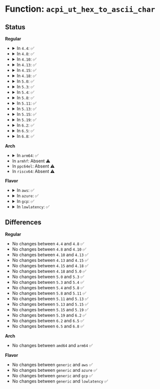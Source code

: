 # Function: <code>acpi_ut_hex_to_ascii_char</code>

## Status
<b>Regular</b>
<ul>
<li>
<details>
<summary>In <code>4.4</code>: ✅</summary>

```c
char acpi_ut_hex_to_ascii_char(u64 integer, u32 position);
```

**Collision:** Unique Global

**Inline:** No

**Transformation:** False

**Instances:**

```
In drivers/acpi/acpica/uthex.c (ffffffff814a7e35)
Location: drivers/acpi/acpica/uthex.c:70
Inline: False
Direct callers:
  - drivers/acpi/acpica/exconvrt.c:acpi_ex_convert_to_ascii
  - drivers/acpi/acpica/exutils.c:acpi_ex_eisa_id_to_string
  - drivers/acpi/acpica/exutils.c:acpi_ex_eisa_id_to_string
  - drivers/acpi/acpica/exutils.c:acpi_ex_eisa_id_to_string
  - drivers/acpi/acpica/exutils.c:acpi_ex_eisa_id_to_string
  - drivers/acpi/acpica/exutils.c:acpi_ex_pci_cls_to_string
  - drivers/acpi/acpica/exutils.c:acpi_ex_pci_cls_to_string
  - drivers/acpi/acpica/exutils.c:acpi_ex_pci_cls_to_string
  - drivers/acpi/acpica/exutils.c:acpi_ex_pci_cls_to_string
  - drivers/acpi/acpica/exutils.c:acpi_ex_pci_cls_to_string
  - drivers/acpi/acpica/exutils.c:acpi_ex_pci_cls_to_string
```
**Symbols:**

```
ffffffff814a7e35-ffffffff814a7e4f: acpi_ut_hex_to_ascii_char (STB_GLOBAL)
```
</details>
</li>
<li>
<details>
<summary>In <code>4.8</code>: ✅</summary>

```c
char acpi_ut_hex_to_ascii_char(u64 integer, u32 position);
```

**Collision:** Unique Global

**Inline:** No

**Transformation:** False

**Instances:**

```
In drivers/acpi/acpica/uthex.c (ffffffff814f71b6)
Location: drivers/acpi/acpica/uthex.c:70
Inline: False
Direct callers:
  - drivers/acpi/acpica/exconvrt.c:acpi_ex_convert_to_ascii
  - drivers/acpi/acpica/exutils.c:acpi_ex_pci_cls_to_string
  - drivers/acpi/acpica/exutils.c:acpi_ex_pci_cls_to_string
  - drivers/acpi/acpica/exutils.c:acpi_ex_pci_cls_to_string
  - drivers/acpi/acpica/exutils.c:acpi_ex_pci_cls_to_string
  - drivers/acpi/acpica/exutils.c:acpi_ex_pci_cls_to_string
  - drivers/acpi/acpica/exutils.c:acpi_ex_pci_cls_to_string
  - drivers/acpi/acpica/exutils.c:acpi_ex_eisa_id_to_string
  - drivers/acpi/acpica/exutils.c:acpi_ex_eisa_id_to_string
  - drivers/acpi/acpica/exutils.c:acpi_ex_eisa_id_to_string
  - drivers/acpi/acpica/exutils.c:acpi_ex_eisa_id_to_string
```
**Symbols:**

```
ffffffff814f71b6-ffffffff814f71d0: acpi_ut_hex_to_ascii_char (STB_GLOBAL)
```
</details>
</li>
<li>
<details>
<summary>In <code>4.10</code>: ✅</summary>

```c
char acpi_ut_hex_to_ascii_char(u64 integer, u32 position);
```

**Collision:** Unique Global

**Inline:** No

**Transformation:** False

**Instances:**

```
In drivers/acpi/acpica/uthex.c (ffffffff81519d79)
Location: drivers/acpi/acpica/uthex.c:70
Inline: False
Direct callers:
  - drivers/acpi/acpica/exconvrt.c:acpi_ex_convert_to_ascii
  - drivers/acpi/acpica/exutils.c:acpi_ex_pci_cls_to_string
  - drivers/acpi/acpica/exutils.c:acpi_ex_pci_cls_to_string
  - drivers/acpi/acpica/exutils.c:acpi_ex_pci_cls_to_string
  - drivers/acpi/acpica/exutils.c:acpi_ex_pci_cls_to_string
  - drivers/acpi/acpica/exutils.c:acpi_ex_pci_cls_to_string
  - drivers/acpi/acpica/exutils.c:acpi_ex_pci_cls_to_string
  - drivers/acpi/acpica/exutils.c:acpi_ex_eisa_id_to_string
  - drivers/acpi/acpica/exutils.c:acpi_ex_eisa_id_to_string
  - drivers/acpi/acpica/exutils.c:acpi_ex_eisa_id_to_string
  - drivers/acpi/acpica/exutils.c:acpi_ex_eisa_id_to_string
```
**Symbols:**

```
ffffffff81519d79-ffffffff81519d93: acpi_ut_hex_to_ascii_char (STB_GLOBAL)
```
</details>
</li>
<li>
<details>
<summary>In <code>4.13</code>: ✅</summary>

```c
char acpi_ut_hex_to_ascii_char(u64 integer, u32 position);
```

**Collision:** Unique Global

**Inline:** No

**Transformation:** False

**Instances:**

```
In drivers/acpi/acpica/uthex.c (ffffffff8152a5a9)
Location: drivers/acpi/acpica/uthex.c:70
Inline: False
Direct callers:
  - drivers/acpi/acpica/exconvrt.c:acpi_ex_convert_to_ascii
  - drivers/acpi/acpica/exutils.c:acpi_ex_pci_cls_to_string
  - drivers/acpi/acpica/exutils.c:acpi_ex_pci_cls_to_string
  - drivers/acpi/acpica/exutils.c:acpi_ex_pci_cls_to_string
  - drivers/acpi/acpica/exutils.c:acpi_ex_pci_cls_to_string
  - drivers/acpi/acpica/exutils.c:acpi_ex_pci_cls_to_string
  - drivers/acpi/acpica/exutils.c:acpi_ex_pci_cls_to_string
  - drivers/acpi/acpica/exutils.c:acpi_ex_eisa_id_to_string
  - drivers/acpi/acpica/exutils.c:acpi_ex_eisa_id_to_string
  - drivers/acpi/acpica/exutils.c:acpi_ex_eisa_id_to_string
  - drivers/acpi/acpica/exutils.c:acpi_ex_eisa_id_to_string
```
**Symbols:**

```
ffffffff8152a5a9-ffffffff8152a5c3: acpi_ut_hex_to_ascii_char (STB_GLOBAL)
```
</details>
</li>
<li>
<details>
<summary>In <code>4.15</code>: ✅</summary>

```c
char acpi_ut_hex_to_ascii_char(u64 integer, u32 position);
```

**Collision:** Unique Global

**Inline:** No

**Transformation:** False

**Instances:**

```
In drivers/acpi/acpica/uthex.c (ffffffff815838c7)
Location: drivers/acpi/acpica/uthex.c:70
Inline: False
Direct callers:
  - drivers/acpi/acpica/exconvrt.c:acpi_ex_convert_to_ascii
  - drivers/acpi/acpica/exutils.c:acpi_ex_pci_cls_to_string
  - drivers/acpi/acpica/exutils.c:acpi_ex_pci_cls_to_string
  - drivers/acpi/acpica/exutils.c:acpi_ex_pci_cls_to_string
  - drivers/acpi/acpica/exutils.c:acpi_ex_pci_cls_to_string
  - drivers/acpi/acpica/exutils.c:acpi_ex_pci_cls_to_string
  - drivers/acpi/acpica/exutils.c:acpi_ex_pci_cls_to_string
  - drivers/acpi/acpica/exutils.c:acpi_ex_eisa_id_to_string
  - drivers/acpi/acpica/exutils.c:acpi_ex_eisa_id_to_string
  - drivers/acpi/acpica/exutils.c:acpi_ex_eisa_id_to_string
  - drivers/acpi/acpica/exutils.c:acpi_ex_eisa_id_to_string
```
**Symbols:**

```
ffffffff815838c7-ffffffff8158390f: acpi_ut_hex_to_ascii_char (STB_GLOBAL)
```
</details>
</li>
<li>
<details>
<summary>In <code>4.18</code>: ✅</summary>

```c
char acpi_ut_hex_to_ascii_char(u64 integer, u32 position);
```

**Collision:** Unique Global

**Inline:** No

**Transformation:** False

**Instances:**

```
In drivers/acpi/acpica/uthex.c (ffffffff815baa64)
Location: drivers/acpi/acpica/uthex.c:36
Inline: False
Direct callers:
  - drivers/acpi/acpica/exconvrt.c:acpi_ex_convert_to_ascii
  - drivers/acpi/acpica/exutils.c:acpi_ex_pci_cls_to_string
  - drivers/acpi/acpica/exutils.c:acpi_ex_pci_cls_to_string
  - drivers/acpi/acpica/exutils.c:acpi_ex_pci_cls_to_string
  - drivers/acpi/acpica/exutils.c:acpi_ex_pci_cls_to_string
  - drivers/acpi/acpica/exutils.c:acpi_ex_pci_cls_to_string
  - drivers/acpi/acpica/exutils.c:acpi_ex_pci_cls_to_string
  - drivers/acpi/acpica/exutils.c:acpi_ex_eisa_id_to_string
  - drivers/acpi/acpica/exutils.c:acpi_ex_eisa_id_to_string
  - drivers/acpi/acpica/exutils.c:acpi_ex_eisa_id_to_string
  - drivers/acpi/acpica/exutils.c:acpi_ex_eisa_id_to_string
```
**Symbols:**

```
ffffffff815baa64-ffffffff815baaac: acpi_ut_hex_to_ascii_char (STB_GLOBAL)
```
</details>
</li>
<li>
<details>
<summary>In <code>5.0</code>: ✅</summary>

```c
char acpi_ut_hex_to_ascii_char(u64 integer, u32 position);
```

**Collision:** Unique Global

**Inline:** No

**Transformation:** False

**Instances:**

```
In drivers/acpi/acpica/uthex.c (ffffffff815d3ebe)
Location: drivers/acpi/acpica/uthex.c:36
Inline: False
Direct callers:
  - drivers/acpi/acpica/exconvrt.c:acpi_ex_convert_to_ascii
  - drivers/acpi/acpica/exutils.c:acpi_ex_pci_cls_to_string
  - drivers/acpi/acpica/exutils.c:acpi_ex_pci_cls_to_string
  - drivers/acpi/acpica/exutils.c:acpi_ex_pci_cls_to_string
  - drivers/acpi/acpica/exutils.c:acpi_ex_pci_cls_to_string
  - drivers/acpi/acpica/exutils.c:acpi_ex_pci_cls_to_string
  - drivers/acpi/acpica/exutils.c:acpi_ex_pci_cls_to_string
  - drivers/acpi/acpica/exutils.c:acpi_ex_eisa_id_to_string
  - drivers/acpi/acpica/exutils.c:acpi_ex_eisa_id_to_string
  - drivers/acpi/acpica/exutils.c:acpi_ex_eisa_id_to_string
  - drivers/acpi/acpica/exutils.c:acpi_ex_eisa_id_to_string
```
**Symbols:**

```
ffffffff815d3ebe-ffffffff815d3f06: acpi_ut_hex_to_ascii_char (STB_GLOBAL)
```
</details>
</li>
<li>
<details>
<summary>In <code>5.3</code>: ✅</summary>

```c
char acpi_ut_hex_to_ascii_char(u64 integer, u32 position);
```

**Collision:** Unique Global

**Inline:** No

**Transformation:** False

**Instances:**

```
In drivers/acpi/acpica/uthex.c (ffffffff8160583d)
Location: drivers/acpi/acpica/uthex.c:36
Inline: False
Direct callers:
  - drivers/acpi/acpica/exconvrt.c:acpi_ex_convert_to_ascii
  - drivers/acpi/acpica/exutils.c:acpi_ex_pci_cls_to_string
  - drivers/acpi/acpica/exutils.c:acpi_ex_pci_cls_to_string
  - drivers/acpi/acpica/exutils.c:acpi_ex_pci_cls_to_string
  - drivers/acpi/acpica/exutils.c:acpi_ex_pci_cls_to_string
  - drivers/acpi/acpica/exutils.c:acpi_ex_pci_cls_to_string
  - drivers/acpi/acpica/exutils.c:acpi_ex_pci_cls_to_string
  - drivers/acpi/acpica/exutils.c:acpi_ex_eisa_id_to_string
  - drivers/acpi/acpica/exutils.c:acpi_ex_eisa_id_to_string
  - drivers/acpi/acpica/exutils.c:acpi_ex_eisa_id_to_string
  - drivers/acpi/acpica/exutils.c:acpi_ex_eisa_id_to_string
```
**Symbols:**

```
ffffffff8160583d-ffffffff81605885: acpi_ut_hex_to_ascii_char (STB_GLOBAL)
```
</details>
</li>
<li>
<details>
<summary>In <code>5.4</code>: ✅</summary>

```c
char acpi_ut_hex_to_ascii_char(u64 integer, u32 position);
```

**Collision:** Unique Global

**Inline:** No

**Transformation:** False

**Instances:**

```
In drivers/acpi/acpica/uthex.c (ffffffff81626ce7)
Location: drivers/acpi/acpica/uthex.c:36
Inline: False
Direct callers:
  - drivers/acpi/acpica/exconvrt.c:acpi_ex_convert_to_ascii
  - drivers/acpi/acpica/exutils.c:acpi_ex_pci_cls_to_string
  - drivers/acpi/acpica/exutils.c:acpi_ex_pci_cls_to_string
  - drivers/acpi/acpica/exutils.c:acpi_ex_pci_cls_to_string
  - drivers/acpi/acpica/exutils.c:acpi_ex_pci_cls_to_string
  - drivers/acpi/acpica/exutils.c:acpi_ex_pci_cls_to_string
  - drivers/acpi/acpica/exutils.c:acpi_ex_pci_cls_to_string
  - drivers/acpi/acpica/exutils.c:acpi_ex_eisa_id_to_string
  - drivers/acpi/acpica/exutils.c:acpi_ex_eisa_id_to_string
  - drivers/acpi/acpica/exutils.c:acpi_ex_eisa_id_to_string
  - drivers/acpi/acpica/exutils.c:acpi_ex_eisa_id_to_string
```
**Symbols:**

```
ffffffff81626ce7-ffffffff81626d2f: acpi_ut_hex_to_ascii_char (STB_GLOBAL)
```
</details>
</li>
<li>
<details>
<summary>In <code>5.8</code>: ✅</summary>

```c
char acpi_ut_hex_to_ascii_char(u64 integer, u32 position);
```

**Collision:** Unique Global

**Inline:** No

**Transformation:** False

**Instances:**

```
In drivers/acpi/acpica/uthex.c (ffffffff816d3497)
Location: drivers/acpi/acpica/uthex.c:36
Inline: False
Direct callers:
  - drivers/acpi/acpica/exconvrt.c:acpi_ex_convert_to_ascii
  - drivers/acpi/acpica/exutils.c:acpi_ex_pci_cls_to_string
  - drivers/acpi/acpica/exutils.c:acpi_ex_pci_cls_to_string
  - drivers/acpi/acpica/exutils.c:acpi_ex_pci_cls_to_string
  - drivers/acpi/acpica/exutils.c:acpi_ex_pci_cls_to_string
  - drivers/acpi/acpica/exutils.c:acpi_ex_pci_cls_to_string
  - drivers/acpi/acpica/exutils.c:acpi_ex_pci_cls_to_string
  - drivers/acpi/acpica/exutils.c:acpi_ex_eisa_id_to_string
  - drivers/acpi/acpica/exutils.c:acpi_ex_eisa_id_to_string
  - drivers/acpi/acpica/exutils.c:acpi_ex_eisa_id_to_string
  - drivers/acpi/acpica/exutils.c:acpi_ex_eisa_id_to_string
```
**Symbols:**

```
ffffffff816d3497-ffffffff816d34df: acpi_ut_hex_to_ascii_char (STB_GLOBAL)
```
</details>
</li>
<li>
<details>
<summary>In <code>5.11</code>: ✅</summary>

```c
char acpi_ut_hex_to_ascii_char(u64 integer, u32 position);
```

**Collision:** Unique Global

**Inline:** No

**Transformation:** False

**Instances:**

```
In drivers/acpi/acpica/uthex.c (ffffffff816f1475)
Location: drivers/acpi/acpica/uthex.c:36
Inline: False
Direct callers:
  - drivers/acpi/acpica/exconvrt.c:acpi_ex_convert_to_ascii
  - drivers/acpi/acpica/exutils.c:acpi_ex_pci_cls_to_string
  - drivers/acpi/acpica/exutils.c:acpi_ex_pci_cls_to_string
  - drivers/acpi/acpica/exutils.c:acpi_ex_pci_cls_to_string
  - drivers/acpi/acpica/exutils.c:acpi_ex_pci_cls_to_string
  - drivers/acpi/acpica/exutils.c:acpi_ex_pci_cls_to_string
  - drivers/acpi/acpica/exutils.c:acpi_ex_pci_cls_to_string
  - drivers/acpi/acpica/exutils.c:acpi_ex_eisa_id_to_string
  - drivers/acpi/acpica/exutils.c:acpi_ex_eisa_id_to_string
  - drivers/acpi/acpica/exutils.c:acpi_ex_eisa_id_to_string
  - drivers/acpi/acpica/exutils.c:acpi_ex_eisa_id_to_string
```
**Symbols:**

```
ffffffff816f1475-ffffffff816f14bd: acpi_ut_hex_to_ascii_char (STB_GLOBAL)
```
</details>
</li>
<li>
<details>
<summary>In <code>5.13</code>: ✅</summary>

```c
char acpi_ut_hex_to_ascii_char(u64 integer, u32 position);
```

**Collision:** Unique Global

**Inline:** No

**Transformation:** False

**Instances:**

```
In drivers/acpi/acpica/uthex.c (ffffffff816d331d)
Location: drivers/acpi/acpica/uthex.c:36
Inline: False
Direct callers:
  - drivers/acpi/acpica/exconvrt.c:acpi_ex_convert_to_ascii
  - drivers/acpi/acpica/exutils.c:acpi_ex_pci_cls_to_string
  - drivers/acpi/acpica/exutils.c:acpi_ex_pci_cls_to_string
  - drivers/acpi/acpica/exutils.c:acpi_ex_pci_cls_to_string
  - drivers/acpi/acpica/exutils.c:acpi_ex_pci_cls_to_string
  - drivers/acpi/acpica/exutils.c:acpi_ex_pci_cls_to_string
  - drivers/acpi/acpica/exutils.c:acpi_ex_pci_cls_to_string
  - drivers/acpi/acpica/exutils.c:acpi_ex_eisa_id_to_string
  - drivers/acpi/acpica/exutils.c:acpi_ex_eisa_id_to_string
  - drivers/acpi/acpica/exutils.c:acpi_ex_eisa_id_to_string
  - drivers/acpi/acpica/exutils.c:acpi_ex_eisa_id_to_string
```
**Symbols:**

```
ffffffff816d331d-ffffffff816d3365: acpi_ut_hex_to_ascii_char (STB_GLOBAL)
```
</details>
</li>
<li>
<details>
<summary>In <code>5.15</code>: ✅</summary>

```c
char acpi_ut_hex_to_ascii_char(u64 integer, u32 position);
```

**Collision:** Unique Global

**Inline:** No

**Transformation:** False

**Instances:**

```
In drivers/acpi/acpica/uthex.c (ffffffff8174ab61)
Location: drivers/acpi/acpica/uthex.c:36
Inline: False
Direct callers:
  - drivers/acpi/acpica/exconvrt.c:acpi_ex_convert_to_ascii
  - drivers/acpi/acpica/exutils.c:acpi_ex_pci_cls_to_string
  - drivers/acpi/acpica/exutils.c:acpi_ex_pci_cls_to_string
  - drivers/acpi/acpica/exutils.c:acpi_ex_pci_cls_to_string
  - drivers/acpi/acpica/exutils.c:acpi_ex_pci_cls_to_string
  - drivers/acpi/acpica/exutils.c:acpi_ex_pci_cls_to_string
  - drivers/acpi/acpica/exutils.c:acpi_ex_pci_cls_to_string
  - drivers/acpi/acpica/exutils.c:acpi_ex_eisa_id_to_string
  - drivers/acpi/acpica/exutils.c:acpi_ex_eisa_id_to_string
  - drivers/acpi/acpica/exutils.c:acpi_ex_eisa_id_to_string
  - drivers/acpi/acpica/exutils.c:acpi_ex_eisa_id_to_string
```
**Symbols:**

```
ffffffff8174ab61-ffffffff8174aba9: acpi_ut_hex_to_ascii_char (STB_GLOBAL)
```
</details>
</li>
<li>
<details>
<summary>In <code>5.19</code>: ✅</summary>

```c
char acpi_ut_hex_to_ascii_char(u64 integer, u32 position);
```

**Collision:** Unique Global

**Inline:** No

**Transformation:** False

**Instances:**

```
In drivers/acpi/acpica/uthex.c (ffffffff8187d07a)
Location: drivers/acpi/acpica/uthex.c:36
Inline: False
Direct callers:
  - drivers/acpi/acpica/exconvrt.c:acpi_ex_convert_to_ascii
  - drivers/acpi/acpica/exutils.c:acpi_ex_pci_cls_to_string
  - drivers/acpi/acpica/exutils.c:acpi_ex_pci_cls_to_string
  - drivers/acpi/acpica/exutils.c:acpi_ex_pci_cls_to_string
  - drivers/acpi/acpica/exutils.c:acpi_ex_pci_cls_to_string
  - drivers/acpi/acpica/exutils.c:acpi_ex_pci_cls_to_string
  - drivers/acpi/acpica/exutils.c:acpi_ex_pci_cls_to_string
  - drivers/acpi/acpica/exutils.c:acpi_ex_eisa_id_to_string
  - drivers/acpi/acpica/exutils.c:acpi_ex_eisa_id_to_string
  - drivers/acpi/acpica/exutils.c:acpi_ex_eisa_id_to_string
  - drivers/acpi/acpica/exutils.c:acpi_ex_eisa_id_to_string
```
**Symbols:**

```
ffffffff8187d07a-ffffffff8187d0d2: acpi_ut_hex_to_ascii_char (STB_GLOBAL)
```
</details>
</li>
<li>
<details>
<summary>In <code>6.2</code>: ✅</summary>

```c
char acpi_ut_hex_to_ascii_char(u64 integer, u32 position);
```

**Collision:** Unique Global

**Inline:** No

**Transformation:** False

**Instances:**

```
In drivers/acpi/acpica/uthex.c (ffffffff819c0740)
Location: drivers/acpi/acpica/uthex.c:36
Inline: False
Direct callers:
  - drivers/acpi/acpica/exconvrt.c:acpi_ex_convert_to_ascii
  - drivers/acpi/acpica/exutils.c:acpi_ex_pci_cls_to_string
  - drivers/acpi/acpica/exutils.c:acpi_ex_pci_cls_to_string
  - drivers/acpi/acpica/exutils.c:acpi_ex_pci_cls_to_string
  - drivers/acpi/acpica/exutils.c:acpi_ex_pci_cls_to_string
  - drivers/acpi/acpica/exutils.c:acpi_ex_pci_cls_to_string
  - drivers/acpi/acpica/exutils.c:acpi_ex_pci_cls_to_string
  - drivers/acpi/acpica/exutils.c:acpi_ex_eisa_id_to_string
  - drivers/acpi/acpica/exutils.c:acpi_ex_eisa_id_to_string
  - drivers/acpi/acpica/exutils.c:acpi_ex_eisa_id_to_string
  - drivers/acpi/acpica/exutils.c:acpi_ex_eisa_id_to_string
```
**Symbols:**

```
ffffffff819c0740-ffffffff819c079b: acpi_ut_hex_to_ascii_char (STB_GLOBAL)
```
</details>
</li>
<li>
<details>
<summary>In <code>6.5</code>: ✅</summary>

```c
char acpi_ut_hex_to_ascii_char(u64 integer, u32 position);
```

**Collision:** Unique Global

**Inline:** No

**Transformation:** False

**Instances:**

```
In drivers/acpi/acpica/uthex.c (ffffffff81a07940)
Location: drivers/acpi/acpica/uthex.c:36
Inline: False
Direct callers:
  - drivers/acpi/acpica/exconvrt.c:acpi_ex_convert_to_ascii
  - drivers/acpi/acpica/exutils.c:acpi_ex_pci_cls_to_string
  - drivers/acpi/acpica/exutils.c:acpi_ex_pci_cls_to_string
  - drivers/acpi/acpica/exutils.c:acpi_ex_pci_cls_to_string
  - drivers/acpi/acpica/exutils.c:acpi_ex_pci_cls_to_string
  - drivers/acpi/acpica/exutils.c:acpi_ex_pci_cls_to_string
  - drivers/acpi/acpica/exutils.c:acpi_ex_pci_cls_to_string
  - drivers/acpi/acpica/exutils.c:acpi_ex_eisa_id_to_string
  - drivers/acpi/acpica/exutils.c:acpi_ex_eisa_id_to_string
  - drivers/acpi/acpica/exutils.c:acpi_ex_eisa_id_to_string
  - drivers/acpi/acpica/exutils.c:acpi_ex_eisa_id_to_string
```
**Symbols:**

```
ffffffff81a07940-ffffffff81a0799b: acpi_ut_hex_to_ascii_char (STB_GLOBAL)
```
</details>
</li>
<li>
<details>
<summary>In <code>6.8</code>: ✅</summary>

```c
char acpi_ut_hex_to_ascii_char(u64 integer, u32 position);
```

**Collision:** Unique Global

**Inline:** No

**Transformation:** False

**Instances:**

```
In drivers/acpi/acpica/uthex.c (ffffffff81a52820)
Location: drivers/acpi/acpica/uthex.c:36
Inline: False
Direct callers:
  - drivers/acpi/acpica/exconvrt.c:acpi_ex_convert_to_ascii
  - drivers/acpi/acpica/exutils.c:acpi_ex_pci_cls_to_string
  - drivers/acpi/acpica/exutils.c:acpi_ex_pci_cls_to_string
  - drivers/acpi/acpica/exutils.c:acpi_ex_pci_cls_to_string
  - drivers/acpi/acpica/exutils.c:acpi_ex_pci_cls_to_string
  - drivers/acpi/acpica/exutils.c:acpi_ex_pci_cls_to_string
  - drivers/acpi/acpica/exutils.c:acpi_ex_pci_cls_to_string
  - drivers/acpi/acpica/exutils.c:acpi_ex_eisa_id_to_string
  - drivers/acpi/acpica/exutils.c:acpi_ex_eisa_id_to_string
  - drivers/acpi/acpica/exutils.c:acpi_ex_eisa_id_to_string
  - drivers/acpi/acpica/exutils.c:acpi_ex_eisa_id_to_string
```
**Symbols:**

```
ffffffff81a52820-ffffffff81a5287b: acpi_ut_hex_to_ascii_char (STB_GLOBAL)
```
</details>
</li>
</ul>
<b>Arch</b>
<ul>
<li>
<details>
<summary>In <code>arm64</code>: ✅</summary>

```c
char acpi_ut_hex_to_ascii_char(u64 integer, u32 position);
```

**Collision:** Unique Global

**Inline:** No

**Transformation:** False

**Instances:**

```
In drivers/acpi/acpica/uthex.c (ffff80001079c024)
Location: drivers/acpi/acpica/uthex.c:36
Inline: False
Direct callers:
  - drivers/acpi/acpica/exconvrt.c:acpi_ex_convert_to_ascii
  - drivers/acpi/acpica/exutils.c:acpi_ex_pci_cls_to_string
  - drivers/acpi/acpica/exutils.c:acpi_ex_pci_cls_to_string
  - drivers/acpi/acpica/exutils.c:acpi_ex_pci_cls_to_string
  - drivers/acpi/acpica/exutils.c:acpi_ex_pci_cls_to_string
  - drivers/acpi/acpica/exutils.c:acpi_ex_pci_cls_to_string
  - drivers/acpi/acpica/exutils.c:acpi_ex_pci_cls_to_string
  - drivers/acpi/acpica/exutils.c:acpi_ex_eisa_id_to_string
  - drivers/acpi/acpica/exutils.c:acpi_ex_eisa_id_to_string
  - drivers/acpi/acpica/exutils.c:acpi_ex_eisa_id_to_string
  - drivers/acpi/acpica/exutils.c:acpi_ex_eisa_id_to_string
```
**Symbols:**

```
ffff80001079c024-ffff80001079c09c: acpi_ut_hex_to_ascii_char (STB_GLOBAL)
```
</details>
</li>
<li>
In <code>armhf</code>: Absent ⚠️
</li>
<li>
In <code>ppc64el</code>: Absent ⚠️
</li>
<li>
In <code>riscv64</code>: Absent ⚠️
</li>
</ul>
<b>Flavor</b>
<ul>
<li>
<details>
<summary>In <code>aws</code>: ✅</summary>

```c
char acpi_ut_hex_to_ascii_char(u64 integer, u32 position);
```

**Collision:** Unique Global

**Inline:** No

**Transformation:** False

**Instances:**

```
In drivers/acpi/acpica/uthex.c (ffffffff815ff2df)
Location: drivers/acpi/acpica/uthex.c:36
Inline: False
Direct callers:
  - drivers/acpi/acpica/exconvrt.c:acpi_ex_convert_to_ascii
  - drivers/acpi/acpica/exutils.c:acpi_ex_pci_cls_to_string
  - drivers/acpi/acpica/exutils.c:acpi_ex_pci_cls_to_string
  - drivers/acpi/acpica/exutils.c:acpi_ex_pci_cls_to_string
  - drivers/acpi/acpica/exutils.c:acpi_ex_pci_cls_to_string
  - drivers/acpi/acpica/exutils.c:acpi_ex_pci_cls_to_string
  - drivers/acpi/acpica/exutils.c:acpi_ex_pci_cls_to_string
  - drivers/acpi/acpica/exutils.c:acpi_ex_eisa_id_to_string
  - drivers/acpi/acpica/exutils.c:acpi_ex_eisa_id_to_string
  - drivers/acpi/acpica/exutils.c:acpi_ex_eisa_id_to_string
  - drivers/acpi/acpica/exutils.c:acpi_ex_eisa_id_to_string
```
**Symbols:**

```
ffffffff815ff2df-ffffffff815ff327: acpi_ut_hex_to_ascii_char (STB_GLOBAL)
```
</details>
</li>
<li>
<details>
<summary>In <code>azure</code>: ✅</summary>

```c
char acpi_ut_hex_to_ascii_char(u64 integer, u32 position);
```

**Collision:** Unique Global

**Inline:** No

**Transformation:** False

**Instances:**

```
In drivers/acpi/acpica/uthex.c (ffffffff815ea7d1)
Location: drivers/acpi/acpica/uthex.c:36
Inline: False
Direct callers:
  - drivers/acpi/acpica/exconvrt.c:acpi_ex_convert_to_ascii
  - drivers/acpi/acpica/exutils.c:acpi_ex_pci_cls_to_string
  - drivers/acpi/acpica/exutils.c:acpi_ex_pci_cls_to_string
  - drivers/acpi/acpica/exutils.c:acpi_ex_pci_cls_to_string
  - drivers/acpi/acpica/exutils.c:acpi_ex_pci_cls_to_string
  - drivers/acpi/acpica/exutils.c:acpi_ex_pci_cls_to_string
  - drivers/acpi/acpica/exutils.c:acpi_ex_pci_cls_to_string
  - drivers/acpi/acpica/exutils.c:acpi_ex_eisa_id_to_string
  - drivers/acpi/acpica/exutils.c:acpi_ex_eisa_id_to_string
  - drivers/acpi/acpica/exutils.c:acpi_ex_eisa_id_to_string
  - drivers/acpi/acpica/exutils.c:acpi_ex_eisa_id_to_string
```
**Symbols:**

```
ffffffff815ea7d1-ffffffff815ea819: acpi_ut_hex_to_ascii_char (STB_GLOBAL)
```
</details>
</li>
<li>
<details>
<summary>In <code>gcp</code>: ✅</summary>

```c
char acpi_ut_hex_to_ascii_char(u64 integer, u32 position);
```

**Collision:** Unique Global

**Inline:** No

**Transformation:** False

**Instances:**

```
In drivers/acpi/acpica/uthex.c (ffffffff8161afc7)
Location: drivers/acpi/acpica/uthex.c:36
Inline: False
Direct callers:
  - drivers/acpi/acpica/exconvrt.c:acpi_ex_convert_to_ascii
  - drivers/acpi/acpica/exutils.c:acpi_ex_pci_cls_to_string
  - drivers/acpi/acpica/exutils.c:acpi_ex_pci_cls_to_string
  - drivers/acpi/acpica/exutils.c:acpi_ex_pci_cls_to_string
  - drivers/acpi/acpica/exutils.c:acpi_ex_pci_cls_to_string
  - drivers/acpi/acpica/exutils.c:acpi_ex_pci_cls_to_string
  - drivers/acpi/acpica/exutils.c:acpi_ex_pci_cls_to_string
  - drivers/acpi/acpica/exutils.c:acpi_ex_eisa_id_to_string
  - drivers/acpi/acpica/exutils.c:acpi_ex_eisa_id_to_string
  - drivers/acpi/acpica/exutils.c:acpi_ex_eisa_id_to_string
  - drivers/acpi/acpica/exutils.c:acpi_ex_eisa_id_to_string
```
**Symbols:**

```
ffffffff8161afc7-ffffffff8161b00f: acpi_ut_hex_to_ascii_char (STB_GLOBAL)
```
</details>
</li>
<li>
<details>
<summary>In <code>lowlatency</code>: ✅</summary>

```c
char acpi_ut_hex_to_ascii_char(u64 integer, u32 position);
```

**Collision:** Unique Global

**Inline:** No

**Transformation:** False

**Instances:**

```
In drivers/acpi/acpica/uthex.c (ffffffff81634e77)
Location: drivers/acpi/acpica/uthex.c:36
Inline: False
Direct callers:
  - drivers/acpi/acpica/exconvrt.c:acpi_ex_convert_to_ascii
  - drivers/acpi/acpica/exutils.c:acpi_ex_pci_cls_to_string
  - drivers/acpi/acpica/exutils.c:acpi_ex_pci_cls_to_string
  - drivers/acpi/acpica/exutils.c:acpi_ex_pci_cls_to_string
  - drivers/acpi/acpica/exutils.c:acpi_ex_pci_cls_to_string
  - drivers/acpi/acpica/exutils.c:acpi_ex_pci_cls_to_string
  - drivers/acpi/acpica/exutils.c:acpi_ex_pci_cls_to_string
  - drivers/acpi/acpica/exutils.c:acpi_ex_eisa_id_to_string
  - drivers/acpi/acpica/exutils.c:acpi_ex_eisa_id_to_string
  - drivers/acpi/acpica/exutils.c:acpi_ex_eisa_id_to_string
  - drivers/acpi/acpica/exutils.c:acpi_ex_eisa_id_to_string
```
**Symbols:**

```
ffffffff81634e77-ffffffff81634ebf: acpi_ut_hex_to_ascii_char (STB_GLOBAL)
```
</details>
</li>
</ul>

## Differences
<b>Regular</b>
<ul>
<li>
No changes between <code>4.4</code> and <code>4.8</code> ✅
</li>
<li>
No changes between <code>4.8</code> and <code>4.10</code> ✅
</li>
<li>
No changes between <code>4.10</code> and <code>4.13</code> ✅
</li>
<li>
No changes between <code>4.13</code> and <code>4.15</code> ✅
</li>
<li>
No changes between <code>4.15</code> and <code>4.18</code> ✅
</li>
<li>
No changes between <code>4.18</code> and <code>5.0</code> ✅
</li>
<li>
No changes between <code>5.0</code> and <code>5.3</code> ✅
</li>
<li>
No changes between <code>5.3</code> and <code>5.4</code> ✅
</li>
<li>
No changes between <code>5.4</code> and <code>5.8</code> ✅
</li>
<li>
No changes between <code>5.8</code> and <code>5.11</code> ✅
</li>
<li>
No changes between <code>5.11</code> and <code>5.13</code> ✅
</li>
<li>
No changes between <code>5.13</code> and <code>5.15</code> ✅
</li>
<li>
No changes between <code>5.15</code> and <code>5.19</code> ✅
</li>
<li>
No changes between <code>5.19</code> and <code>6.2</code> ✅
</li>
<li>
No changes between <code>6.2</code> and <code>6.5</code> ✅
</li>
<li>
No changes between <code>6.5</code> and <code>6.8</code> ✅
</li>
</ul>
<b>Arch</b>
<ul>
<li>
No changes between <code>amd64</code> and <code>arm64</code> ✅
</li>
</ul>
<b>Flavor</b>
<ul>
<li>
No changes between <code>generic</code> and <code>aws</code> ✅
</li>
<li>
No changes between <code>generic</code> and <code>azure</code> ✅
</li>
<li>
No changes between <code>generic</code> and <code>gcp</code> ✅
</li>
<li>
No changes between <code>generic</code> and <code>lowlatency</code> ✅
</li>
</ul>
